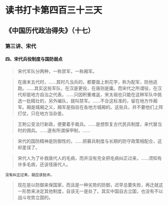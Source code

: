 读书打卡第四百三十三天
===

《中国历代政治得失》（十七）
---
### 第三讲、宋代

#### 四、宋代兵役制度与国防弱点

> 宋代军队分两种，一称禁军，一称厢军。

> 在唐末五代时，……其时凡当兵的，都要面上刺花字，称为配军，防他逃跑。……其实这些军队，在汉是更役，在唐则是庸。而宋代之所谓役，在汉代却是地方自治之代表。……只因积重难返，宋太祖也只能在这种军队中挑选一批精壮的，另外编队，就叫禁军。……不合这标准的，留在地方作厢军。厢是城厢之义，厢军是指驻在各地方城厢的。这些兵，并不要他们上阵打仗，只在地方当杂差。

> 王荆公变法行新政，便要着手裁兵。……是想恢复古代民兵制度，来代替当时的佣兵。……遂有所谓保甲制，……

> 宋代的国防精神是防御性的，……把募兵制度与长期的防守政策相配合，这却差误了。

> 宋代人为了补救唐代人的毛病，而并没有完全把毛病纠正过来，……须知有许多毛病，还该怪唐代人。
```
没有纠正过来，就应该批评。
```
> 现在是以防御来保国家，而且是一种劣势的防御，迟早总要失败，再迁就这一形势来决定其他制度，自该无一是处了。其实中国自古立国，也没有不以战斗攻势立国的。